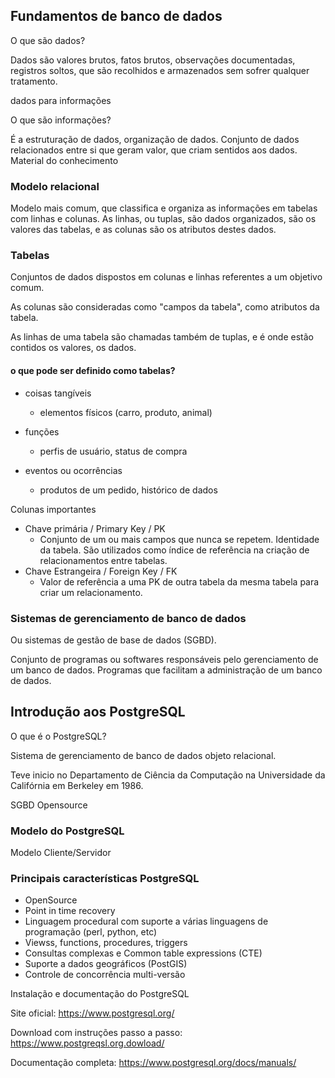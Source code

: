 ## Fundamentos de banco de dados

O que são dados? 

Dados são valores brutos, fatos brutos, observações documentadas, registros soltos, que são recolhidos e armazenados sem sofrer qualquer tratamento. 

dados para informações

O que são informações?

É a estruturação de dados, organização de dados. Conjunto de dados relacionados entre si que geram valor, que criam sentidos aos dados. Material do conhecimento

### Modelo relacional

Modelo mais comum, que classifica e organiza as informações em tabelas com linhas e colunas. As linhas, ou tuplas, são dados organizados, são os valores das tabelas, e as colunas são os atributos destes dados. 

### Tabelas

Conjuntos de dados dispostos em colunas e linhas referentes a um objetivo comum.

As colunas são consideradas como "campos da tabela", como atributos da tabela. 

As linhas de uma tabela são chamadas também de tuplas, e é onde estão contidos os valores, os dados. 

#### o que pode ser definido como tabelas?

- coisas tangíveis
  - elementos físicos (carro, produto, animal)

- funções
  -  perfis de usuário, status de compra
- eventos ou ocorrências
  - produtos de um pedido, histórico de dados



Colunas importantes

- Chave primária / Primary Key / PK
  - Conjunto de um ou mais campos que nunca se repetem. Identidade da tabela. São utilizados como índice de referência na criação de relacionamentos entre tabelas.
- Chave Estrangeira / Foreign Key / FK
  - Valor de referência a uma PK de outra tabela da mesma tabela para criar um relacionamento. 

### Sistemas de gerenciamento de banco de dados

Ou sistemas de gestão de base de dados (SGBD).

Conjunto de programas ou softwares responsáveis pelo gerenciamento de um banco de dados. Programas que facilitam a administração de um banco de dados. 



## Introdução aos PostgreSQL

O que é o PostgreSQL?

Sistema de gerenciamento de banco de dados objeto relacional.

Teve inicio no Departamento de Ciência da Computação na Universidade da Califórnia em Berkeley em 1986. 

SGBD Opensource

### Modelo do PostgreSQL

Modelo Cliente/Servidor

 ### Principais características PostgreSQL

- OpenSource
- Point in time recovery
- Linguagem procedural com suporte a várias linguagens de programação (perl, python, etc)
- Viewss, functions, procedures, triggers
- Consultas complexas e Common table expressions (CTE)
- Suporte a dados geográficos (PostGIS)
- Controle de concorrência multi-versão

Instalação e documentação do PostgreSQL

Site oficial: https://www.postgresql.org/

Download com instruções passo a passo: https://www.postgreqsl.org.dowload/

Documentação completa: https://www.postgresql.org/docs/manuals/







